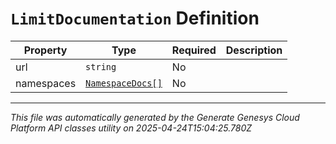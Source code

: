 # `LimitDocumentation` Definition

| Property | Type | Required | Description |
|----------|------|----------|-------------|
| url | `string` | No |  |
| namespaces | [`NamespaceDocs[]`](namespacedocs-definition.md) | No |  |

---

*This file was automatically generated by the Generate Genesys Cloud Platform API classes utility on 2025-04-24T15:04:25.780Z*